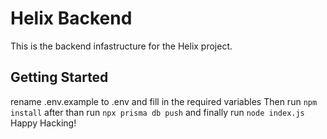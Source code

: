 # Helix Backend

This is the backend infastructure for the Helix project.

## Getting Started

rename .env.example to .env and fill in the required variables
Then run `npm install`
after than run `npx prisma db push`
and finally run `node index.js`
Happy Hacking!


